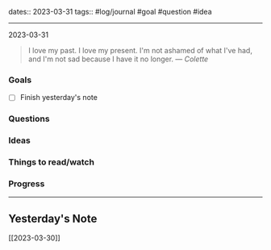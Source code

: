 dates:: 2023-03-31
tags:: #log/journal #goal #question #idea

---
2023-03-31

> I love my past. I love my present. I'm not ashamed of what I've had, and I'm not sad because I have it no longer.
> — <cite>Colette</cite>

### Goals 

- [ ] Finish yesterday's note


### Questions



### Ideas



### Things to read/watch



### Progress




---
## Yesterday's Note

[[2023-03-30]]


